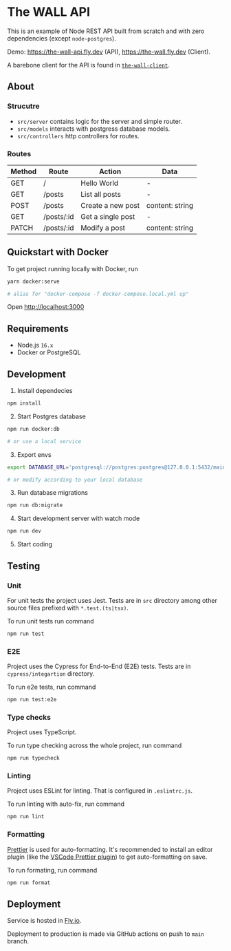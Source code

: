 # The WALL API

This is an example of Node REST API built from scratch and with zero dependencies (except `node-postgres`).

Demo: https://the-wall-api.fly.dev (API), https://the-wall.fly.dev (Client).

A barebone client for the API is found in [`the-wall-client`](https://github.com/jmerilainen/the-wall-client).

## About

### Strucutre

* `src/server` contains logic for the server and simple router.
* `src/models` interacts with postgress database models.
* `src/controllers` http controllers for routes.

### Routes

| Method | Route      | Action            | Data            |
| ------ | ---------- | ----------------- | --------------- |
| GET    | /          | Hello World       | -               |
| GET    | /posts     | List all posts    | -               |
| POST   | /posts     | Create a new post | content: string |
| GET    | /posts/:id | Get a single post | -               |
| PATCH  | /posts/:id | Modify a post     | content: string |

## Quickstart with Docker

To get project running locally with Docker, run

```sh
yarn docker:serve

# alias for "docker-compose -f docker-compose.local.yml up"
```

Open [http://localhost:3000](http://localhost:3000)

## Requirements

- Node.js `16.x`
- Docker or PostgreSQL

## Development

1. Install dependecies

  ```sh
  npm install
  ```

2. Start Postgres database

  ```sh
  npm run docker:db

  # or use a local service
  ```

3. Export envs

  ```sh
  export DATABASE_URL='postgresql://postgres:postgres@127.0.0.1:5432/main'

  # or modify according to your local database
  ```

3. Run database migrations

  ```sh
  npm run db:migrate
  ```

4. Start development server with watch mode

  ```sh
  npm run dev
  ```

5. Start coding

## Testing

### Unit

For unit tests the project uses Jest. Tests are in `src` directory among other
source files prefixed with `*.test.(ts|tsx)`.

To run unit tests run command

```sh
npm run test
```

### E2E

Project uses the Cypress for End-to-End (E2E) tests. Tests are in `cypress/integartion` directory.

To run e2e tests, run command

```sh
npm run test:e2e
```

### Type checks

Project uses TypeScript.

To run type checking across the whole project, run command

```sh
npm run typecheck
```

### Linting

Project uses ESLint for linting. That is configured in `.eslintrc.js`.

To run linting with auto-fix, run command

```sh
npm run lint
```

### Formatting

[Prettier](https://prettier.io/) is used for auto-formatting. It's recommended to install an editor plugin (like the [VSCode Prettier plugin](https://marketplace.visualstudio.com/items?itemName=esbenp.prettier-vscode)) to get auto-formatting on save.

To run formating, run command

```sh
npm run format
```

## Deployment

Service is hosted in [Fly.io](https://fly.io).

Deployment to production is made via GitHub actions on push to `main` branch.

